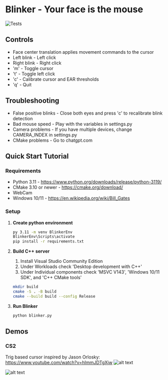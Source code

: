 # Blinker - Your face is the mouse

![Tests](https://github.com/amitch747/Blinker/actions/workflows/tests.yaml/badge.svg)

## Controls

- Face center translation applies movement commands to the cursor
- Left blink - Left click
- Right blink - Right click
- 'm' - Toggle cursor
- 't' - Toggle left click
- 'c' - Calibrate cursor and EAR thresholds
- 'q' - Quit

## Troubleshooting

- False positive blinks - Close both eyes and press 'c' to recalibrate blink detection
- Bad mouse speed - Play with the variables in settings.py
- Camera problems - If you have multiple devices, change CAMERA_INDEX in settings.py
- CMake problems - Go to chatgpt.com

## Quick Start Tutorial

### Requirements

- Python 3.11 - https://www.python.org/downloads/release/python-3119/
- CMake 3.10 or newer - https://cmake.org/download/
- WebCam
- Windows 10/11 - https://en.wikipedia.org/wiki/Bill_Gates

### Setup

1. **Create python environment**
   ```bash
   py 3.11 -m venv BlinkerEnv
   BlinkerEnv\Scripts\activate
   pip install -r requirements.txt
   ```
2. **Build C++ server**

   1. Install Visual Studio Community Edition
   2. Under Workloads check 'Desktop development with C++'
   3. Under Individual components check 'MSVC V143', 'Windows 10/11 SDK', and 'C++ CMake tools'

   ```bash
   mkdir build
   cmake -S . -B build
   cmake --build build --config Release
   ```

3. **Run Blinker**
   ```bash
   python blinker.py
   ```

## Demos

### CS2

Trig based cursor inspired by Jason Orlosky: https://www.youtube.com/watch?v=hImmJDTgXjw
![alt text](misc/v2.gif)

![alt text](misc/M4.gif)
